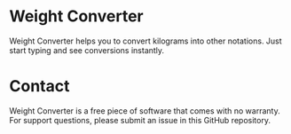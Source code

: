 # Weight Converter
Weight Converter helps you to convert kilograms into other notations. Just start typing and see conversions instantly.

# Contact
Weight Converter is a free piece of software that comes with no warranty. For support questions, please submit an issue in this GitHub repository.
